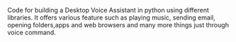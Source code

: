 Code for building a Desktop Voice Assistant in python using different libraries.
It offers various feature such as playing music, sending email, opening folders,apps and web browsers and many more things just through voice command.
